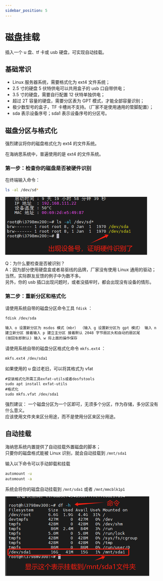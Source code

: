 ```yaml
---
sidebar_position: 5
---
```


# 磁盘挂载

插入一个 u 盘、tf 卡或 usb 硬盘，可实现自动挂载。

## 基础常识

- Linux 服务器系统，需要格式化为 ext4 文件系统；
- 2.5 寸的硬盘 5 伏特供电可以共用盒子的 usb 口自带供电；
- 3.5 寸的硬盘，需要自行配置 12 伏特单独供电；
- 超过 2T 容量的硬盘，需要分区表为 GPT 模式，才能全部容量识别；
- 极少数型号的盒子，TF 卡槽尚不支持。（厂家不是使用通用的管脚配置）；
- sda 表示设备序号；sda1 表示设备序号的分区号。

## 磁盘分区与格式化

强烈建议将你的磁盘格式化为 ext4 的文件系统。

在海纳思系统中，普遍使用的是 ext4 的文件系统。

### 第一步：检查你的磁盘是否被硬件识别

在终端输入命令：

```bash
ls -al /dev/sd*
```

![sdx](img/sdx.png)

Q：为什么要检查是否被识别？  
A：因为部分使用硬盘盒或者易驱线的品牌，厂家没有使用 Linux 通用的驱动；  
当然，实际群友反馈的例子中为数不多。  
另外，你的 usb 插口出现问题时，或者没插牢时，都会出现没有设备的情形。

### 第二步：重新分区和格式化

请使用系统自带的磁盘分区命令工具 `fdisk` ：

```bash
fdisk /dev/sda
```

```html
输入 o 设置新分区为 msdos 模式（mbr） （输入 g 设置新分区为 gpt 模式） 输入 n
建立新分区 接着输入 p 建立主分区 接着默认 2048 字节扇区头和自动的扇区尾
(按回车即默认) 输入 w 将上面的操作保存
```

请使用系统自带的磁盘分区格式化命令 `mkfs.ext4` ：

```bash
mkfs.ext4 /dev/sda1
```

如果使用的 u 盘过老旧，可以将其格式为 vfat

```shell
#安装格式化所需工具exfat-utils或者dosfstools
sudo apt install exfat-utils
#格式化
sudo mkfs.vfat /dev/sda1
```

强烈建议：
一个磁盘分区为一个区即可，无须多个分区，作为存储，多分区没有什么意义。  
应该使用文件夹来区分用途，而不是使用分区来区分用途。

## 自动挂载

海纳思系统内置提供了自动挂载外置磁盘的脚本；  
只要你的磁盘格式能被 Linux 识别，就会自动挂载到 `/mnt/sda1`

输入以下命令可以手动卸载和挂载

```bash
automount -u
automount -a
```

系统会将你的磁盘自动挂载到 `/mnt/sda1` 或者 `/mnt/mmcblk1p1`

![sdx](img/mounted.png)
